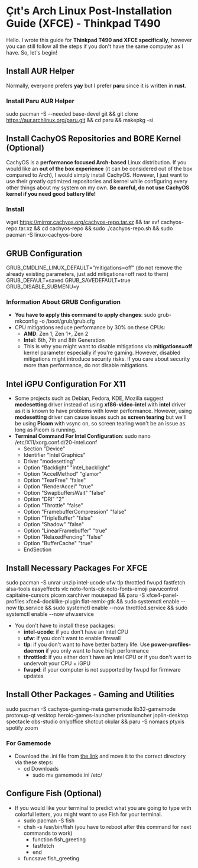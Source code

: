 # Çıt's Arch Linux Post-Installation Guide (XFCE) - Thinkpad T490
Hello. I wrote this guide for **Thinkpad T490 and XFCE specifically**, however you can still follow all the steps if you don't have the same computer as I have. So, let's begin!

## Install AUR Helper
Normally, everyone prefers **yay** but I prefer **paru** since it is written in **rust**.
### Install Paru AUR Helper
sudo pacman -S --needed base-devel git && git clone https://aur.archlinux.org/paru.git && cd paru && makepkg -si
## Install CachyOS Repositories and BORE Kernel (Optional)
CachyOS is a **performance focused Arch-based** Linux distribution. If you would like an **out of the box experience** (it can be considered out of the box compared to Arch), I would simply install CachyOS. However, I just want to use their greatly optimized repositories and kernel while configuring every other things about my system on my own. **Be careful, do not use CachyOS kernel if you need good battery life!**
### Install
wget https://mirror.cachyos.org/cachyos-repo.tar.xz && tar xvf cachyos-repo.tar.xz && cd cachyos-repo && sudo ./cachyos-repo.sh && sudo pacman -S linux-cachyos-bore
## GRUB Configuration
GRUB_CMDLINE_LINUX_DEFAULT="mitigations=off" (do not remove the already existing parameters, just add mitigations=off next to them)
GRUB_DEFAULT=saved
GRUB_SAVEDEFAULT=true
GRUB_DISABLE_SUBMENU=y
### Information About GRUB Configuration
- **You have to apply this command to apply changes**: sudo grub-mkconfig -o /boot/grub/grub.cfg
- CPU mitigations reduce performance by 30% on these CPUs:
  - **AMD**: Zen 1, Zen 1+, Zen 2
  - **Intel**: 6th, 7th and 8th Generation
  - This is why you might want to disable mitigations via **mitigations=off** kernel parameter especially if you're gaming. However, disabled mitigations might introduce security risks. If you care about security more than performance, do not disable mitigations.
## Intel iGPU Configuration For X11
- Some projects such as Debian, Fedora, KDE, Mozilla suggest **modesetting** driver instead of using **xf86-video-intel** with **intel** driver as it is known to have problems with lower performance. However, using **modesetting** driver can cause issues such as **screen tearing** but we'll be using **Picom** with vsync on, so screen tearing won't be an issue as long as Picom is running.
- **Terminal Command For Intel Configuration**: sudo nano /etc/X11/xorg.conf.d/20-intel.conf
  - Section "Device"
  - Identifier "Intel Graphics"
  - Driver "modesetting"
  - Option "Backlight" "intel_backlight"
  - Option "AccelMethod" "glamor"
  - Option "TearFree" "false"
  - Option "RenderAccel" "true"
  - Option "SwapbuffersWait" "false"
  - Option "DRI" "2"
  - Option "Throttle" "false"
  - Option "FramebufferCompression" "false"
  - Option "TripleBuffer" "false"
  - Option "Shadow" "false"
  - Option "LinearFramebuffer" "true"
  - Option "RelaxedFencing" "false"
  - Option "BufferCache" "true"
  - EndSection
## Install Necessary Packages For XFCE
sudo pacman -S unrar unzip intel-ucode ufw tlp throttled fwupd fastfetch alsa-tools easyeffects vlc noto-fonts-cjk noto-fonts-emoji pavucontrol capitaine-cursors picom xarchiver mousepad && paru -S xfce4-panel-profiles xfce4-docklike-plugin flat-remix-gtk && sudo systemctl enable --now tlp.service && sudo systemctl enable --now throttled.service && sudo systemctl enable --now ufw.service
- You don't have to install these packages:
  - **intel-ucode**: if you don't have an Intel CPU
  - **ufw**: if you don't want to enable firewall
  - **tlp**: if you don't want to have better battery life. Use **power-profiles-daemon** if you only want to have high performance
  - **throttled**: if you either don't have an Intel CPU or if you don't want to undervolt your CPU + iGPU
  - **fwupd**: if your computer is not supported by fwupd for firmware updates
## Install Other Packages - Gaming and Utilities
sudo pacman -S cachyos-gaming-meta gamemode lib32-gamemode protonup-qt vesktop heroic-games-launcher prismlauncher joplin-desktop spectacle obs-studio onlyoffice shotcut okular && paru -S nomacs ptyxis spotify zoom
### For Gamemode
- Download the .ini file from [the link](https://github.com/FeralInteractive/gamemode/blob/master/example/gamemode.ini) and move it to the correct directory via these steps:
  - cd Downloads
    - sudo mv gamemode.ini /etc/
 ## Configure Fish (Optional)
 - If you would like your terminal to predict what you are going to type with colorful letters, you might want to use Fish for your terminal.
   - sudo pacman -S fish
   - chsh -s /usr/bin/fish (you have to reboot after this command for next commands to work)
     - function fish_greeting
     - fastfetch
     - end
   - funcsave fish_greeting
